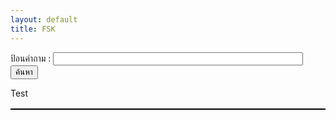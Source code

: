 ```yaml
---
layout: default
title: FSK
---
```


<style>
    table, th, td {
  border: 1px solid black;
  border-collapse: collapse;
}
</style>
<body>
ป้อนคำถาม : <input type="text" id="question" style="width: 30em"/><br>
<button onclick="search()">ค้นหา</button>

<p id="tes">Test</p>
<table id="Answer"></table>
</body>
<script>
var qa = [
    { question: "ในเทพนิยายกรีก โพรมีธีอุสได้นำพาสิ่งใดมาสู่โลกของมนุษย์", answer: "ไฟ" },   
    { question: "ชาวไวกิงมักถูกกล่าวว่าเป็นอาชีพอาชญากรประเภทใด", answer: "โจรสลัด" },
    { question: "เลือดของกุ้งมังกรเป็นสีอะไร", answer: "สีน้ำเงิน" },
    { question: "Back Hawk Down หมายถึงปฏิบัติการทางทหาร...", answer: "โซมาเลีย" },
    { question: "ใครคือเทพีเเห่งชัยชนะ", answer: "วิกตอเรีย" },
    { question: "จังหวัดที่มีประชากรมากที่สุดในไทย", answer: "กรุงเทพมหานคร" },
    { question: "ยาสลบทำจากอะไร", answer: "คลอโรฟอร์ม" },
    { question: "ข้อใดต่อไปนี้เป็นสำนักข่าวของประเทศฝรั่งเศส", answer: "Agence France-Presse" },
    { question: "อวัยวะที่สามารถล้างพิษได้ในร่างกายของมนุษย์คือ", answer: "ตับ" },
    { question: "พีระมิดสุริยันตั้งอยู่ที่ไหน", answer: "เม็กซิโก" },
    { question: "ดารานำชายในเรื่อง เเฮร์รี่พอตเตอร์ คือใคร", answer: "เเฮร์รี่ พอตเตอร์" },
    { question: "ข้อใดต่อไปนี้คือเเฮร์รี่พอตเตอร์", answer: "หนุ่มชายชาวอังกฤษ"},
    { question: "คะเเนนการเสิร์ฟเทนนิสเรียกว่าคะเเนนอะไร", answer: "Aceball"},
    { question: "ผลผลิตอะไรทำให้เวเนซุเอลารวยที่สุดในประเทศอเมริกาใต้", answer: "น้ำมัน"},
    { question: "คำว่า Trick or Treat เกี่ยวข้องกับเทศกาลใด", answer: "วันฮาโลวีน"},
    { question: "สัตว์ประจำชาติของประเทศไทยคือสัตว์อะไร", answer: "ช้าง"},
    { question: "ผู้ประดิษฐ์ iPhone คือใคร", answer: "สตีฟ จอบส์"},
    { question: "ข้อใดต่อไปนี้ไม่ใช่เผ่าพันธ์ุใน เวิลด์ออฟวอร์คราฟต์", answer: "เซิร์ก"},
    { question: "สัตว์เลี้ยงลูกด้วยนมที่มีอายุยืนที่สุดคือ", answer: "ช้าง"},
    { question: "การหมุนเวียนของเหรีญญในโลกของเซลดา...", answer: "เงินเฟ้อ"},
    { question: "อาวุธใดต่อไปนี้ไม่ใช่อุปกรณ์ที่ขาดไม่ได้ในยุคกลาง", answer: "คันธนูเเละลูกศร"},
    { question: "ในบรรดาสีต่างๆ สีใดดูดซับความร้อนง่ายที่สุด", answer: "สีดำ"},
    { question: "ในกีฬาบาสเกตบอล ลูกโยนโทษได้กี่คะเเนน", answer: "1 คะเเนน"},
    { question: "ละครประเภทใดใน 4 เรื่องนี้ มีต้นกำเนิดจากอิตาลี", answer: "opera"},
    { question: "ดาวเคราะห์ดวงใดอยู่ใกล้ดวงอาทิตย์ที่สุด", answer: "ดาวพุธ"},
    { question: "บัวหิมะมีสีใด", answer: "สีขาว"},
    { question: "คือก่อนวันคริสต์มาสเรียกว่าอะไร", answer: "คริสต์มาสอีฟ"},
    { question: "คุณธรรมคือความรู้ ...นักคิดท่านใด...", answer: "โสกราตีส"},
    { question: "ในนิยายเรื่อง คนค่อมเเห่งน็อทร์-ดาม คนตีระฆังคือใคร", answer: "กาซีโมโด"},
    { question: "เเรงบันดาลใจในการสร้างไวโอลินคืออะไร", answer: "ฮังดรัม"},
    { question: "สีดำผสมกับสีขาวเป็นสีอะไร", answer: "สีเทา"},
    { question: "ข้อใดต่อไปนี้คือความเร็วที่ต้องการเมื่อยานอวกาศบินรอบโลก", answer: "ควรมเร็วห้องอวกาศที่ 1"},
    { question: "บิกัสโซ มีผลงานภาพวาดที่ได้รับรางวัล สันติภาพ คือ", answer: "นกพิราบเเห่งสันติภาพ"},
    { question: "บัลเลต์ 3 เรื่องหลักคือ... เเละอีกเรื่องใด", answer: "สวอนเลก"},
    { question: "ดาว 12 ดวงที่อยู่บนธงสหภาพยุโรปเป็นสีอะไร", answer: "สีเหลือง"},
    { question: "วันที่ 1 เมษาของทุกปีเป็นวันอะไร", answer: "วันเมษาหน้าโง่"},
    { question: "", answer: ""}
];

var sameInput = [];

    function search()
    {
        var text = document.getElementById("question").value;
        var tbl = document.getElementById("Answer");
        var tblBody = document.createElement("tbody");

        tbl.innerHTML = "";
        sameInput = [];

        for (i = 0; i < qa.length; i++)
        {
            var condition = qa[i].question.includes(text);
            
            if (condition)
            {
                sameInput.push(qa[i]);
                document.getElementById("tes").innerHTML = sameInput.length.toString();
            }

           
        }

        for( var j = 0 ; j < sameInput.length ; j++ ){
            var row = document.createElement( "tr" );
            for( var i = 0 ; i < 2 ; i++ ){
                var cell = document.createElement( "td" );
                var cellText = document.createTextNode("Null");
                if(i === 0)
                {
                    cellText.nodeValue = sameInput[j].question;
                }                
                if(i === 1)
                {
                    cellText.nodeValue = sameInput[j].answer;
                }
                cell.appendChild( cellText );
                row.appendChild( cell );
            }

            tblBody.appendChild( row );
        }
        tbl.appendChild( tblBody );
        tbl.setAttribute( "border" , "1" );
    }

</script>